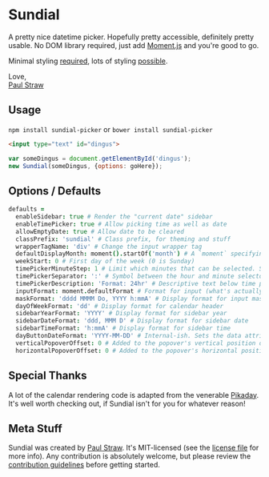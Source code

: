 # Sundial

A pretty nice datetime picker. Hopefully pretty accessible, definitely pretty usable. No DOM library required, just add [Moment.js](http://momentjs.com/) and you're good to go.

Minimal styling [required](https://github.com/paulstraw/sundial/blob/master/src/scss/sundial.scss), lots of styling [possible](https://github.com/paulstraw/sundial/blob/master/src/scss/sundial-theme-wizard-club.scss).

Love,  
[Paul Straw](https://twitter.com/paulstraw)


## Usage

`npm install sundial-picker` or `bower install sundial-picker`

``` html
<input type="text" id="dingus">
```

``` javascript
var someDingus = document.getElementById('dingus');
new Sundial(someDingus, {options: goHere});
```


## Options / Defaults

``` coffeescript
defaults =
  enableSidebar: true # Render the "current date" sidebar
  enableTimePicker: true # Allow picking time as well as date
  allowEmptyDate: true # Allow date to be cleared
  classPrefix: 'sundial' # Class prefix, for theming and stuff
  wrapperTagName: 'div' # Change the input wrapper tag
  defaultDisplayMonth: moment().startOf('month') # A `moment` specifying the default month to view when the picker is first opened. Overridden by an existing value in the passed input
  weekStart: 0 # First day of the week (0 is Sunday)
  timePickerMinuteStep: 1 # Limit which minutes that can be selected. Sixty (60) should generally be divisible by this number
  timePickerSeparator: ':' # Symbol between the hour and minute selectors
  timePickerDescription: 'Format: 24hr' # Descriptive text below time picker
  inputFormat: moment.defaultFormat # Format for input (what's actually sent to the server, defaults to ISO 8601 [YYYY-MM-DDTHH:mm:ssZ])
  maskFormat: 'dddd MMMM Do, YYYY h:mmA' # Display format for input mask
  dayOfWeekFormat: 'dd' # Display format for calendar header
  sidebarYearFormat: 'YYYY' # Display format for sidebar year
  sidebarDateFormat: 'ddd, MMM D' # Display format for sidebar date
  sidebarTimeFormat: 'h:mmA' # Display format for sidebar time
  dayButtonDateFormat: 'YYYY-MM-DD' # Internal-ish. Sets the data attribute format on calendar day buttons
  verticalPopoverOffset: 0 # Added to the popover's vertical position during placement
  horizontalPopoverOffset: 0 # Added to the popover's horizontal position during placement
```


## Special Thanks

A lot of the calendar rendering code is adapted from the venerable [Pikaday](https://github.com/dbushell/Pikaday). It's well worth checking out, if Sundial isn't for you for whatever reason!


## Meta Stuff

Sundial was created by [Paul Straw](https://twitter.com/paulstraw). It's MIT-licensed (see the [license file](https://github.com/paulstraw/sundial/blob/master/license.md) for more info). Any contribution is absolutely welcome, but please review the [contribution guidelines](https://github.com/paulstraw/sundial/blob/master/contributing.md) before getting started.
